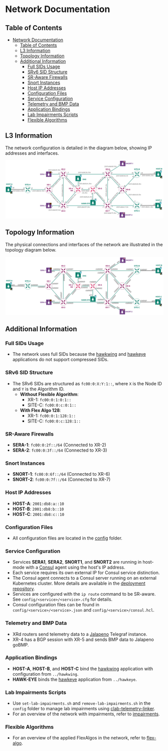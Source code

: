 # Network Documentation

## Table of Contents
- [Network Documentation](#network-documentation)
  - [Table of Contents](#table-of-contents)
  - [L3 Information](#l3-information)
  - [Topology Information](#topology-information)
  - [Additional Information](#additional-information)
    - [Full SIDs Usage](#full-sids-usage)
    - [SRv6 SID Structure](#srv6-sid-structure)
    - [SR-Aware Firewalls](#sr-aware-firewalls)
    - [Snort Instances](#snort-instances)
    - [Host IP Addresses](#host-ip-addresses)
    - [Configuration Files](#configuration-files)
    - [Service Configuration](#service-configuration)
    - [Telemetry and BMP Data](#telemetry-and-bmp-data)
    - [Application Bindings](#application-bindings)
    - [Lab Impairments Scripts](#lab-impairments-scripts)
    - [Flexible Algorithms](#flexible-algorithms)

## L3 Information

The network configuration is detailed in the diagram below, showing IP addresses and interfaces.

![L3 Network Diagram](../images/hawkv6-network-l3.drawio.svg)

## Topology Information

The physical connections and interfaces of the network are illustrated in the topology diagram below.

![L2 Network Diagram](../images/hawkv6-network-l2.drawio.svg)

## Additional Information

### Full SIDs Usage
- The network uses full SIDs because the [hawkwing](https://github.com/hawkv6/hawkwing) and [hawkeye](https://github.com/hawkv6/hawkeye) applications do not support compressed SIDs.

### SRv6 SID Structure
- The SRv6 SIDs are structured as `fc00:0:X:Y:1::`, where `X` is the Node ID and `Y` is the Algorithm ID.
  - **Without Flexible Algorithm**: 
    - XR-1: `fc00:0:1:0:1::`
    - SITE-C: `fc00:0:c:0:1::`
  - **With Flex Algo 128**:
    - XR-1: `fc00:0:1:128:1::`
    - SITE-C: `fc00:0:c:128:1::`

### SR-Aware Firewalls
- **SERA-1**: `fc00:0:2f::/64` (Connected to XR-2)
- **SERA-2**: `fc00:0:3f::/64` (Connected to XR-3)

### Snort Instances
- **SNORT-1**: `fc00:0:6f::/64` (Connected to XR-6)
- **SNORT-2**: `fc00:0:7f::/64` (Connected to XR-7)

### Host IP Addresses
- **HOST-A**: `2001:db8:a::10`
- **HOST-B**: `2001:db8:b::10`
- **HOST-C**: `2001:db8:c::10`

### Configuration Files
- All configuration files are located in the [config](../config/) folder.

### Service Configuration
- Services **SERA1**, **SERA2**, **SNORT1**, and **SNORT2** are running in host-mode with a [Consul](https://www.consul.io/) agent using the host's IP address.
- Each service requires its own external IP for Consul service distinction.
- The Consul agent connects to a Consul server running on an external Kubernetes cluster. More details are available in the [deployment repository](https://github.com/hawkv6/deployment).
- Services are configured with the `ip route` command to be SR-aware. See `config/<service>/<service>.cfg` for details.
- Consul configuration files can be found in `config/<service>/<service>.json` and `config/<service>/consul.hcl`.

### Telemetry and BMP Data
- XRd routers send telemetry data to a [Jalapeno](https://github.com/cisco-open/jalapeno) Telegraf instance.
- XR-4 has a BGP session with XR-5 and sends BMP data to Jalapeno goBMP.

### Application Bindings
- **HOST-A**, **HOST-B**, and **HOST-C** bind the [hawkwing](https://github.com/hawkv6/hawkwing) application with configuration from `../hawkwing`.
- **HAWK-EYE** binds the [hawkeye](https://github.com/hawkv6/hawkeye) application from `../hawkeye`.

### Lab Impairments Scripts
- Use `set-lab-impairments.sh` and `remove-lab-impairments.sh` in the `config` folder to manage lab impairments using [clab-telemetry-linker](https://github.com/hawkv6/clab-telemetry-linker).
- For an overview of the network with impairments, refer to [impairments](impairments.md).

### Flexible Algorithms
- For an overview of the applied FlexAlgos in the network, refer to [flex-algo](flex-algo.md).
